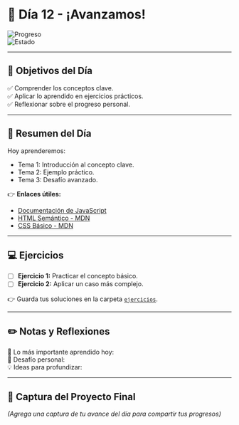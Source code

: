 # 📅 Día 12 - ¡Avanzamos!

![Progreso](https://progress-bar.dev/60/?title=Progreso)  
![Estado](https://img.shields.io/badge/Estado-En%20progreso-orange)

---

## 🚀 Objetivos del Día
✅ Comprender los conceptos clave.  
✅ Aplicar lo aprendido en ejercicios prácticos.  
✅ Reflexionar sobre el progreso personal.

---

## 📝 Resumen del Día
Hoy aprenderemos:
- Tema 1: Introducción al concepto clave.  
- Tema 2: Ejemplo práctico.  
- Tema 3: Desafío avanzado.

👉 **Enlaces útiles:**
- [Documentación de JavaScript](https://developer.mozilla.org/es/docs/Web/JavaScript)
- [HTML Semántico - MDN](https://developer.mozilla.org/es/docs/Glossary/Semantics)
- [CSS Básico - MDN](https://developer.mozilla.org/es/docs/Learn/Getting_started_with_the_web/CSS_basics)

---

## 💻 Ejercicios
- [ ] **Ejercicio 1:** Practicar el concepto básico.  
- [ ] **Ejercicio 2:** Aplicar un caso más complejo.

👉 Guarda tus soluciones en la carpeta [`ejercicios`](./ejercicios/).

---

## ✏️ Notas y Reflexiones
🧠 Lo más importante aprendido hoy:  
💪 Desafío personal:  
💡 Ideas para profundizar:  

---

## 📸 Captura del Proyecto Final
_(Agrega una captura de tu avance del día para compartir tus progresos)_  
